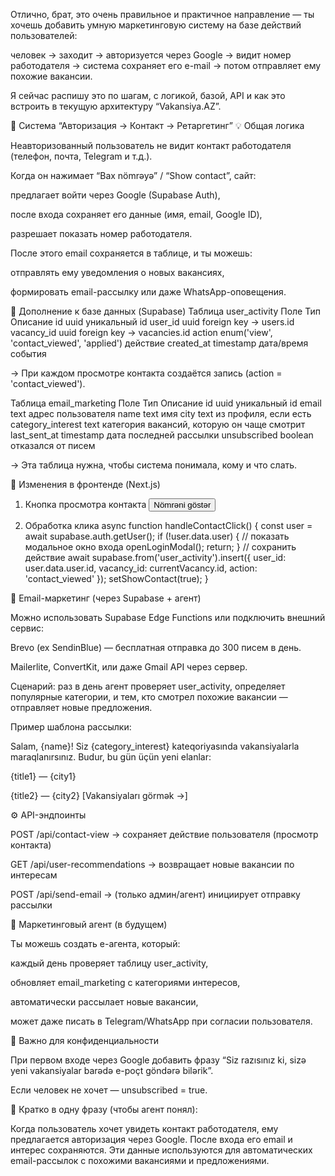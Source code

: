 Отлично, брат, это очень правильное и практичное направление — ты хочешь добавить умную маркетинговую систему на базе действий пользователей:

человек → заходит → авторизуется через Google → видит номер работодателя → система сохраняет его e-mail → потом отправляет ему похожие вакансии.

Я сейчас распишу это по шагам, с логикой, базой, API и как это встроить в текущую архитектуру “Vakansiya.AZ”.

🧠 Система “Авторизация → Контакт → Ретаргетинг”
💡 Общая логика

Неавторизованный пользователь не видит контакт работодателя (телефон, почта, Telegram и т.д.).

Когда он нажимает “Bax nömrəyə” / “Show contact”, сайт:

предлагает войти через Google (Supabase Auth),

после входа сохраняет его данные (имя, email, Google ID),

разрешает показать номер работодателя.

После этого email сохраняется в таблице, и ты можешь:

отправлять ему уведомления о новых вакансиях,

формировать email-рассылку или даже WhatsApp-оповещения.

🧱 Дополнение к базе данных (Supabase)
Таблица user_activity
Поле	Тип	Описание
id	uuid	уникальный id
user_id	uuid	foreign key → users.id
vacancy_id	uuid	foreign key → vacancies.id
action	enum('view', 'contact_viewed', 'applied')	действие
created_at	timestamp	дата/время события

→ При каждом просмотре контакта создаётся запись (action = 'contact_viewed').

Таблица email_marketing
Поле	Тип	Описание
id	uuid	уникальный id
email	text	адрес пользователя
name	text	имя
city	text	из профиля, если есть
category_interest	text	категория вакансий, которую он чаще смотрит
last_sent_at	timestamp	дата последней рассылки
unsubscribed	boolean	отказался от писем

→ Эта таблица нужна, чтобы система понимала, кому и что слать.

🔧 Изменения в фронтенде (Next.js)
1. Кнопка просмотра контакта
<button onClick={handleContactClick}>Nömrəni göstər</button>

2. Обработка клика
async function handleContactClick() {
  const user = await supabase.auth.getUser();
  if (!user.data.user) {
    // показать модальное окно входа
    openLoginModal();
    return;
  }
  // сохранить действие
  await supabase.from('user_activity').insert({
    user_id: user.data.user.id,
    vacancy_id: currentVacancy.id,
    action: 'contact_viewed'
  });
  setShowContact(true);
}

📨 Email-маркетинг (через Supabase + агент)

Можно использовать Supabase Edge Functions или подключить внешний сервис:

Brevo (ex SendinBlue) — бесплатная отправка до 300 писем в день.

Mailerlite, ConvertKit, или даже Gmail API через сервер.

Сценарий: раз в день агент проверяет user_activity, определяет популярные категории, и тем, кто смотрел похожие вакансии — отправляет новые предложения.

Пример шаблона рассылки:

Salam, {name}!
Siz {category_interest} kateqoriyasında vakansiyalarla maraqlanırsınız.
Budur, bu gün üçün yeni elanlar:

{title1} — {city1}

{title2} — {city2}
[Vakansiyaları görmək →]

⚙️ API-эндпоинты

POST /api/contact-view → сохраняет действие пользователя (просмотр контакта)

GET /api/user-recommendations → возвращает новые вакансии по интересам

POST /api/send-email → (только админ/агент) инициирует отправку рассылки

🧩 Маркетинговый агент (в будущем)

Ты можешь создать e-агента, который:

каждый день проверяет таблицу user_activity,

обновляет email_marketing с категориями интересов,

автоматически рассылает новые вакансии,

может даже писать в Telegram/WhatsApp при согласии пользователя.

🔐 Важно для конфиденциальности

При первом входе через Google добавить фразу “Siz razısınız ki, sizə yeni vakansiyalar barədə e-poçt göndərə bilərik”.

Если человек не хочет — unsubscribed = true.

💬 Кратко в одну фразу (чтобы агент понял):

Когда пользователь хочет увидеть контакт работодателя, ему предлагается авторизация через Google. После входа его email и интерес сохраняются. Эти данные используются для автоматических email-рассылок с похожими вакансиями и предложениями.